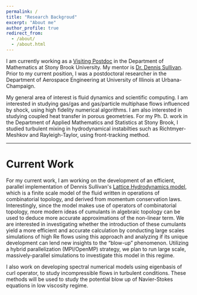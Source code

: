 ```yaml
---
permalink: /
title: "Research Backgroud"
excerpt: "About me"
author_profile: true
redirect_from: 
  - /about/
  - /about.html
---
```


I am currently working as a [Visiting Postdoc](http://www.math.stonybrook.edu/cards/raopooja.html) in the Department of Mathematics at Stony Brook University. My mentor is [Dr. Dennis Sullivan](http://www.math.stonybrook.edu/~dennis/). Prior to my current position, I was a postdoctoral researcher in the Department of Aerospace Engineering at University of Illinois at Urbana-Champaign.

My general area of interest is fluid dynamics and scientific computing. I am interested in studying gas/gas and gas/particle multiphase flows influenced by shock, using high fidelity numerical algorithms. I am also interested in studying coupled heat transfer in porous geometries. For my Ph. D. work in the Department of Applied Mathematics and Statistics at Stony Brook, I studied turbulent mixing in hydrodynamical instabilties such as Richtmyer-Meshkov and Rayleigh-Taylor, using front-tracking method.

---
# Current Work

 
For my current work, I am working on the development of an efficient, parallel implementation of Dennis Sullivan's [Lattice Hydrodynamics model](https://arxiv.org/abs/1811.00086), which is a finite scale model of the fluid written in operations of combinatorial topology, and derived from momentum conservation laws. Interestingly, since the model makes use of operators of combinatorial topology, more modern ideas of cumulants in algebraic topology can be used to deduce more accurate approximations of the non-linear term. We are interested in investigating whether the introduction of these cumulants yield a more efficient and accurate calculation by conducting large scales simulations of high Re flows using this approach and analyzing if its unique development can lend new insights to the “blow-up” phenomenon. Utilizing a hybrid parallelization (MPI/OpenMP) strategy, we plan to run large scale, massively-parallel simulations to investigate this model in this regime.

I also work on developing spectral numerical models using eigenbasis of curl operator, to study incompressible flows in turbulent conditions. These methods will be used to study the potential blow up of Navier-Stokes equations in low viscosity regime.


